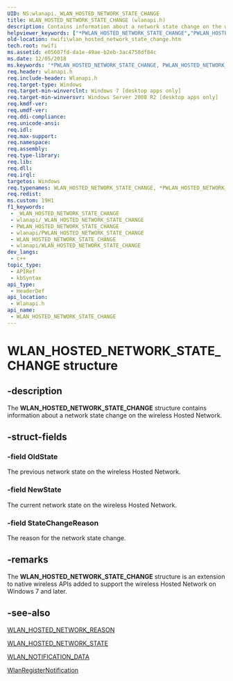 ```yaml
---
UID: NS:wlanapi._WLAN_HOSTED_NETWORK_STATE_CHANGE
title: WLAN_HOSTED_NETWORK_STATE_CHANGE (wlanapi.h)
description: Contains information about a network state change on the wireless Hosted Network.
helpviewer_keywords: ["*PWLAN_HOSTED_NETWORK_STATE_CHANGE","PWLAN_HOSTED_NETWORK_STATE_CHANGE","PWLAN_HOSTED_NETWORK_STATE_CHANGE structure pointer [NativeWIFI]","WLAN_HOSTED_NETWORK_STATE_CHANGE","WLAN_HOSTED_NETWORK_STATE_CHANGE structure [NativeWIFI]","nwifi.wlan_hosted_network_state_change","wlanapi/PWLAN_HOSTED_NETWORK_STATE_CHANGE","wlanapi/WLAN_HOSTED_NETWORK_STATE_CHANGE"]
old-location: nwifi\wlan_hosted_network_state_change.htm
tech.root: nwifi
ms.assetid: e05607fd-da1e-49ae-b2eb-3ac4758df84c
ms.date: 12/05/2018
ms.keywords: '*PWLAN_HOSTED_NETWORK_STATE_CHANGE, PWLAN_HOSTED_NETWORK_STATE_CHANGE, PWLAN_HOSTED_NETWORK_STATE_CHANGE structure pointer [NativeWIFI], WLAN_HOSTED_NETWORK_STATE_CHANGE, WLAN_HOSTED_NETWORK_STATE_CHANGE structure [NativeWIFI], nwifi.wlan_hosted_network_state_change, wlanapi/PWLAN_HOSTED_NETWORK_STATE_CHANGE, wlanapi/WLAN_HOSTED_NETWORK_STATE_CHANGE'
req.header: wlanapi.h
req.include-header: Wlanapi.h
req.target-type: Windows
req.target-min-winverclnt: Windows 7 [desktop apps only]
req.target-min-winversvr: Windows Server 2008 R2 [desktop apps only]
req.kmdf-ver: 
req.umdf-ver: 
req.ddi-compliance: 
req.unicode-ansi: 
req.idl: 
req.max-support: 
req.namespace: 
req.assembly: 
req.type-library: 
req.lib: 
req.dll: 
req.irql: 
targetos: Windows
req.typenames: WLAN_HOSTED_NETWORK_STATE_CHANGE, *PWLAN_HOSTED_NETWORK_STATE_CHANGE
req.redist: 
ms.custom: 19H1
f1_keywords:
 - _WLAN_HOSTED_NETWORK_STATE_CHANGE
 - wlanapi/_WLAN_HOSTED_NETWORK_STATE_CHANGE
 - PWLAN_HOSTED_NETWORK_STATE_CHANGE
 - wlanapi/PWLAN_HOSTED_NETWORK_STATE_CHANGE
 - WLAN_HOSTED_NETWORK_STATE_CHANGE
 - wlanapi/WLAN_HOSTED_NETWORK_STATE_CHANGE
dev_langs:
 - c++
topic_type:
 - APIRef
 - kbSyntax
api_type:
 - HeaderDef
api_location:
 - Wlanapi.h
api_name:
 - WLAN_HOSTED_NETWORK_STATE_CHANGE
---
```


# WLAN_HOSTED_NETWORK_STATE_CHANGE structure


## -description

The <b>WLAN_HOSTED_NETWORK_STATE_CHANGE</b> structure contains information about a network state change on the wireless Hosted Network.

## -struct-fields

### -field OldState

The previous network state on the wireless Hosted Network.

### -field NewState

The current network state on the wireless Hosted Network.

### -field StateChangeReason

The reason for the network state change.

## -remarks

The <b>WLAN_HOSTED_NETWORK_STATE_CHANGE</b> structure is an extension to native wireless APIs added to support the wireless Hosted Network on Windows 7 and  later.

## -see-also

<a href="https://docs.microsoft.com/windows/desktop/api/wlanapi/ne-wlanapi-wlan_hosted_network_reason">WLAN_HOSTED_NETWORK_REASON</a>



<a href="https://docs.microsoft.com/windows/desktop/api/wlanapi/ne-wlanapi-wlan_hosted_network_state">WLAN_HOSTED_NETWORK_STATE</a>



<a href="https://docs.microsoft.com/previous-versions/windows/desktop/legacy/ms706902(v=vs.85)">WLAN_NOTIFICATION_DATA</a>



<a href="https://docs.microsoft.com/windows/desktop/api/wlanapi/nf-wlanapi-wlanregisternotification">WlanRegisterNotification</a>

